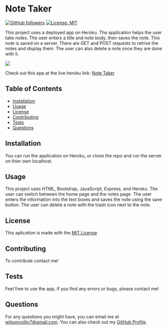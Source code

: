 # Note Taker 
  [![GitHub followers](https://img.shields.io/github/followers/wilsoncollin7.svg?style=social&label=Follow&maxAge=2592000)](https://github.com/wilsoncollin7?tab=followers) [![License: MIT](https://img.shields.io/badge/License-MIT-yellow.svg)](https://opensource.org/licenses/MIT)

  This project uses a deployed app on Heroku. The application helps the user take notes. The user enters a title and note body, then saves the note. This note is saved on a server. There are GET and POST requests to retrive the notes and display them. The user can also delete a note once they are done with it.

  <img src="/public/assets/photos/testGif.gif">
  
  Check out this app at the live heroku link: [Note Taker](https://wilsoncollin7-note.herokuapp.com/)

  ## Table of Contents

  - [Installation](#installation)
  - [Usage](#usage)
  - [License](#license)
  - [Contributing](#contributing)
  - [Tests](#tests)
  - [Questions](#questions)

  ## Installation

  You can run the application on Heroku, or clone the repo and run the server on thier own localhost.

  ## Usage

  This project uses HTML, Bootstrap, JavaScript, Express, and Heroku. The user can switch between the home page and the notes page. The user enters the information into the text boxes and saves the note using the save button. The user can delete a note with the trash icon next to the note. 

  ## License

  This aplication is made with the [MIT License](https://opensource.org/licenses/MIT)

  ## Contributing

  To contribute contact me!

  ## Tests

  Feel free to use the app, if you find any errors or bugs, please contact me!

  ## Questions

  For any questions you might have, you can email me at wilsoncollin7@gmail.com. You can also check out my [GitHub Profile](https://github.com/wilsoncollin7).

